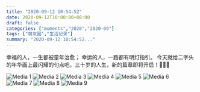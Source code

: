 ```yaml
---
title: "2020-09-12 10:54:52"
date: 2020-09-12T10:00:00+08:00
draft: false
categories: ["moments","2020","2020-09"]
tags: ["朋友圈","生活记录"]
summary: "2020-09-12 10:54:52..."
---
```


幸福的人，一生都被童年治愈；
幸运的人，一路都有明灯指引。
今天就给二字头的年华画上最闪耀的句点吧，三十岁的人生，新的篇章即将开启！🌟🌟🌟

![Media 1](/Moments/photos/2020-09-12/202009121054520.jpg)
![Media 2](/Moments/photos/2020-09-12/202009121054521.jpg)
![Media 3](/Moments/photos/2020-09-12/202009121054522.jpg)
![Media 4](/Moments/photos/2020-09-12/202009121054523.jpg)
![Media 5](/Moments/photos/2020-09-12/202009121054524.jpg)
![Media 6](/Moments/photos/2020-09-12/202009121054525.jpg)
![Media 7](/Moments/photos/2020-09-12/202009121054526.jpg)
![Media 8](/Moments/photos/2020-09-12/202009121054527.jpg)
![Media 9](/Moments/photos/2020-09-12/202009121054528.jpg)

